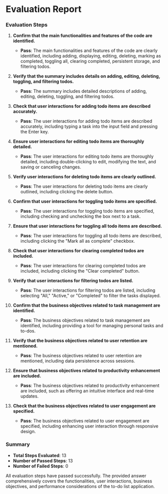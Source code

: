 # Evaluation Report

### Evaluation Steps

1. **Confirm that the main functionalities and features of the code are identified.**
   - **Pass**: The main functionalities and features of the code are clearly identified, including adding, displaying, editing, deleting, marking as completed, toggling all, clearing completed, persistent storage, and filtering todos.

2. **Verify that the summary includes details on adding, editing, deleting, toggling, and filtering todos.**
   - **Pass**: The summary includes detailed descriptions of adding, editing, deleting, toggling, and filtering todos.

3. **Check that user interactions for adding todo items are described accurately.**
   - **Pass**: The user interactions for adding todo items are described accurately, including typing a task into the input field and pressing the Enter key.

4. **Ensure user interactions for editing todo items are thoroughly detailed.**
   - **Pass**: The user interactions for editing todo items are thoroughly detailed, including double-clicking to edit, modifying the text, and saving or canceling changes.

5. **Verify user interactions for deleting todo items are clearly outlined.**
   - **Pass**: The user interactions for deleting todo items are clearly outlined, including clicking the delete button.

6. **Confirm that user interactions for toggling todo items are specified.**
   - **Pass**: The user interactions for toggling todo items are specified, including checking and unchecking the box next to a task.

7. **Ensure that user interactions for toggling all todo items are described.**
   - **Pass**: The user interactions for toggling all todo items are described, including clicking the "Mark all as complete" checkbox.

8. **Check that user interactions for clearing completed todos are included.**
   - **Pass**: The user interactions for clearing completed todos are included, including clicking the "Clear completed" button.

9. **Verify that user interactions for filtering todos are listed.**
   - **Pass**: The user interactions for filtering todos are listed, including selecting "All," "Active," or "Completed" to filter the tasks displayed.

10. **Confirm that the business objectives related to task management are identified.**
    - **Pass**: The business objectives related to task management are identified, including providing a tool for managing personal tasks and to-dos.

11. **Verify that the business objectives related to user retention are mentioned.**
    - **Pass**: The business objectives related to user retention are mentioned, including data persistence across sessions.

12. **Ensure that business objectives related to productivity enhancement are included.**
    - **Pass**: The business objectives related to productivity enhancement are included, such as offering an intuitive interface and real-time updates.

13. **Check that the business objectives related to user engagement are specified.**
    - **Pass**: The business objectives related to user engagement are specified, including enhancing user interaction through responsive design.

### Summary

- **Total Steps Evaluated**: 13
- **Number of Passed Steps**: 13
- **Number of Failed Steps**: 0

All evaluation steps have passed successfully. The provided answer comprehensively covers the functionalities, user interactions, business objectives, and performance considerations of the to-do list application.
